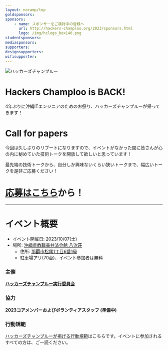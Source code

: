 ```yaml
---
layout: nocamp/top
goldsponsors:
sponsors:
    - name: スポンサーをご検討中の皆様へ
      url: http://hackers-champloo.org/2023/sponsors.html
      logo: /img/hclogo_box140.png
studentsponsors:
mediasponsors:
supporters:
designsupporters:
wifisupporter:
---
```



![ハッカーズチャンプルー](/img/logo/banner.png)


# Hackers Champloo is BACK!

4年ぶりに沖縄ITエンジニアのためのお祭り、ハッカーズチャンプルーが帰ってきます！

# Call for papers

今回は久しぶりのリブートになりますので、イベントがなかった間に皆さんが心の内に秘めていた技術トークを開放して欲しいと思っています！

最先端の技術トークから、自分しか興味ないくらい狭いトークまで、幅広いトークを是非ご応募ください！

# [応募はこちら](https://fortee.jp/hackers-champloo2023/speaker/proposal/cfp)から！

--------------------------------------------------------------------------------

# イベント概要

* イベント開催日: 2023/10/07(土)
* 場所: [沖縄県教職員共済会館 八汐荘](http://www.okikyousai.jp/top/yasiosou/yasiosou.html)
  * 住所: [那覇市松尾1丁目6番1号](https://goo.gl/maps/yUMMcPvdBgdmygmg6)
  * 駐車場アリ(70台)、イベント参加者は無料


### 主催

**[ハッカーズチャンプルー実行委員会](/about.html)**

### 協力

**2023コアメンバーおよびボランティアスタッフ (準備中)**


### 行動規範

[ハッカーズチャンプルーが掲げる行動規範](/policy.html)はこちらです。イベントに参加されるすべての方は、ご一読ください。

